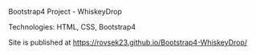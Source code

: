 Bootstrap4 Project - WhiskeyDrop

Technologies: HTML, CSS, Bootstrap4

Site is published at https://rovsek23.github.io/Bootstrap4-WhiskeyDrop/
